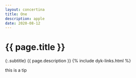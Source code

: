 ```yaml
---
layout: concertina
title: One
description: apple
date: 2020-08-12
---
```


# {{ page.title }}

{:.subtitle}
{{ page.description }}
{% include dyk-links.html %}

this is a tip

